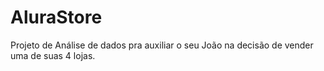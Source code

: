 # AluraStore
Projeto de Análise de dados pra auxiliar o seu João na decisão de vender uma de suas 4 lojas.
